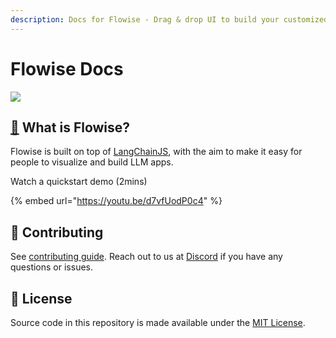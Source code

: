 ```yaml
---
description: Docs for Flowise - Drag & drop UI to build your customized LLM flow
---
```


# Flowise Docs

[![](https://github.com/FlowiseAI/Flowise/blob/main/images/flowise.gif?raw=true)](https://github.com/FlowiseAI/Flowise)

## [🤔](https://emojipedia.org/thinking-face/) What is Flowise?

Flowise is built on top of [LangChainJS](https://github.com/hwchase17/langchainjs), with the aim to make it easy for people to visualize and build LLM apps.

Watch a quickstart demo (2mins)

{% embed url="https://youtu.be/d7vfUodP0c4" %}

## 🙌 Contributing

See [contributing guide](CONTRIBUTING.md). Reach out to us at [Discord](https://discord.gg/jbaHfsRVBW) if you have any questions or issues.

## 📄 License

Source code in this repository is made available under the [MIT License](LICENSE.md).
